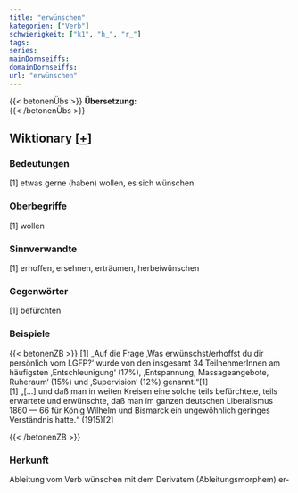 ```yaml
---
title: "erwünschen"
kategorien: ["Verb"]
schwierigkeit: ["k1", "h_", "r_"]
tags:
series:
mainDornseiffs:
domainDornseiffs:
url: "erwünschen"
---
```


{{< betonenÜbs >}}
**Übersetzung:**  
{{< /betonenÜbs >}}

## Wiktionary [[+](https://de.wiktionary.org/wiki/erwünschen)]

### Bedeutungen
[1] etwas gerne (haben) wollen, es sich wünschen  

### Oberbegriffe
[1] wollen  

### Sinnverwandte
[1] erhoffen, ersehnen, erträumen, herbeiwünschen  

### Gegenwörter
[1] befürchten  

### Beispiele
{{< betonenZB >}}
[1] „Auf die Frage ‚Was erwünschst/erhoffst du dir persönlich vom LGFP?‘ wurde von den insgesamt 34 TeilnehmerInnen am häufigsten ‚Entschleunigung‘ (17%), ‚Entspannung, Massageangebote, Ruheraum‘ (15%) und ‚Supervision‘ (12%) genannt.“[1]  
[1] „[…] und daß man in weiten Kreisen eine solche teils befürchtete, teils erwartete und erwünschte, daß man im ganzen deutschen Liberalismus 1860 — 66 für König Wilhelm und Bismarck ein ungewöhnlich geringes Verständnis hatte.“ (1915)[2]  

{{< /betonenZB >}}
### Herkunft
Ableitung vom Verb wünschen mit dem Derivatem (Ableitungsmorphem) er-  


